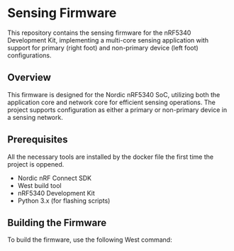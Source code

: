 # Sensing Firmware

This repository contains the sensing firmware for the nRF5340 Development Kit, implementing a multi-core sensing application with support for primary (right foot) and non-primary device (left foot) configurations.

## Overview

This firmware is designed for the Nordic nRF5340 SoC, utilizing both the application core and network core for efficient sensing operations. The project supports configuration as either a primary or non-primary device in a sensing network.

## Prerequisites

All the necessary tools are installed by the docker file the first time the project is oppened.

- Nordic nRF Connect SDK
- West build tool
- nRF5340 Development Kit
- Python 3.x (for flashing scripts)

## Building the Firmware

To build the firmware, use the following West command:

```



